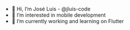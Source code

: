 - 👋 Hi, I’m José Luis - @jluis-code
- 👀 I’m interested in mobile development
- 🌱 I’m currently working and learning on Flutter

<!---
jluis-code/jluis-code is a ✨ special ✨ repository because its `README.md` (this file) appears on your GitHub profile.
You can click the Preview link to take a look at your changes.
--->
